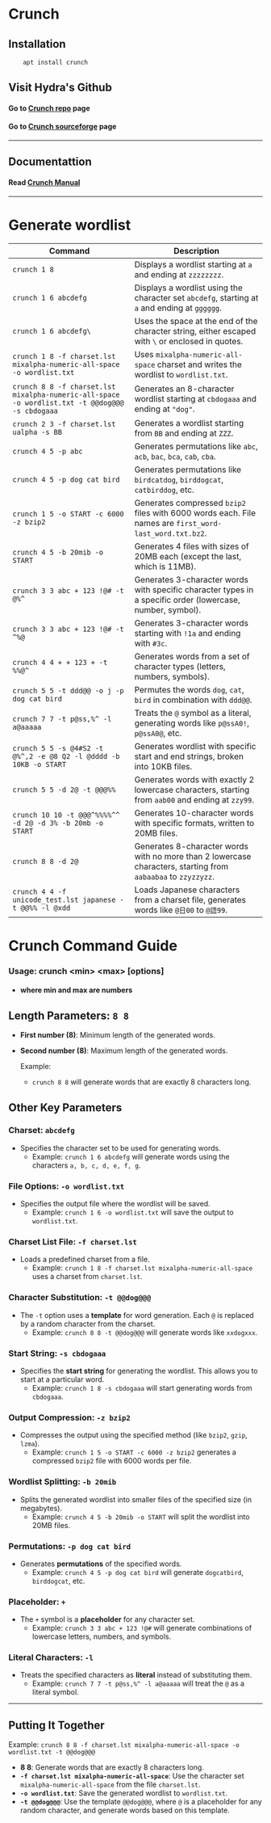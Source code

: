 # Crunch
## Installation

```bash
    apt install crunch
```
## Visit Hydra's Github
#### Go to [Crunch repo](https://salsa.debian.org/debian/crunch) page
#### Go to [Crunch sourceforge](https://sourceforge.net/projects/crunch-wordlist/) page

---
## Documentattion
#### Read [Crunch Manual](../manual/crunch.txt)
---
# Generate wordlist 
| Command                                                                 | Description                                                                                                      |
|-------------------------------------------------------------------------|------------------------------------------------------------------------------------------------------------------|
| `crunch 1 8`                                                            | Displays a wordlist starting at `a` and ending at `zzzzzzzz`.                                                     |
| `crunch 1 6 abcdefg`                                                     | Displays a wordlist using the character set `abcdefg`, starting at `a` and ending at `gggggg`.                   |
| `crunch 1 6 abcdefg\`                                                   | Uses the space at the end of the character string, either escaped with `\` or enclosed in quotes.                 |
| `crunch 1 8 -f charset.lst mixalpha-numeric-all-space -o wordlist.txt`  | Uses `mixalpha-numeric-all-space` charset and writes the wordlist to `wordlist.txt`.                             |
| `crunch 8 8 -f charset.lst mixalpha-numeric-all-space -o wordlist.txt -t @@dog@@@ -s cbdogaaa` | Generates an 8-character wordlist starting at `cbdogaaa` and ending at `"dog"`.                                   |
| `crunch 2 3 -f charset.lst ualpha -s BB`                                 | Generates a wordlist starting from `BB` and ending at `ZZZ`.                                                      |
| `crunch 4 5 -p abc`                                                     | Generates permutations like `abc`, `acb`, `bac`, `bca`, `cab`, `cba`.                                           |
| `crunch 4 5 -p dog cat bird`                                             | Generates permutations like `birdcatdog`, `birddogcat`, `catbirddog`, etc.                                       |
| `crunch 1 5 -o START -c 6000 -z bzip2`                                  | Generates compressed `bzip2` files with 6000 words each. File names are `first_word-last_word.txt.bz2`.           |
| `crunch 4 5 -b 20mib -o START`                                          | Generates 4 files with sizes of 20MB each (except the last, which is 11MB).                                      |
| `crunch 3 3 abc + 123 !@# -t @%^`                                       | Generates 3-character words with specific character types in a specific order (lowercase, number, symbol).      |
| `crunch 3 3 abc + 123 !@# -t ^%@`                                       | Generates 3-character words starting with `!1a` and ending with `#3c`.                                           |
| `crunch 4 4 + + 123 + -t %%@^`                                          | Generates words from a set of character types (letters, numbers, symbols).                                      |
| `crunch 5 5 -t ddd@@ -o j -p dog cat bird`                              | Permutes the words `dog`, `cat`, `bird` in combination with `ddd@@`.                                             |
| `crunch 7 7 -t p@ss,%^ -l a@aaaaa`                                      | Treats the `@` symbol as a literal, generating words like `p@ssA0!`, `p@ssA0@`, etc.                            |
| `crunch 5 5 -s @4#S2 -t @%^,2 -e @8 Q2 -l @dddd -b 10KB -o START`       | Generates wordlist with specific start and end strings, broken into 10KB files.                                  |
| `crunch 5 5 -d 2@ -t @@@%%`                                             | Generates words with exactly 2 lowercase characters, starting from `aab00` and ending at `zzy99`.                |
| `crunch 10 10 -t @@@^%%%%^^ -d 2@ -d 3% -b 20mb -o START`              | Generates 10-character words with specific formats, written to 20MB files.                                       |
| `crunch 8 8 -d 2@`                                                      | Generates 8-character words with no more than 2 lowercase characters, starting from `aabaabaa` to `zzyzzyzz`.   |
| `crunch 4 4 -f unicode_test.lst japanese -t @@%% -l @xdd`               | Loads Japanese characters from a charset file, generates words like `@日00` to `@語99`.                           |

# Crunch Command Guide

### Usage: crunch \<min\> \<max\> [options]  
- #### where min and max are numbers


## Length Parameters: `8 8`
- **First number (8)**: Minimum length of the generated words.
- **Second number (8)**: Maximum length of the generated words.

  Example: 
  - `crunch 8 8` will generate words that are exactly 8 characters long.

## Other Key Parameters

### Charset: `abcdefg`
- Specifies the character set to be used for generating words.
  - Example: `crunch 1 6 abcdefg` will generate words using the characters `a, b, c, d, e, f, g`.

### File Options: `-o wordlist.txt`
- Specifies the output file where the wordlist will be saved.
  - Example: `crunch 1 6 -o wordlist.txt` will save the output to `wordlist.txt`.

### Charset List File: `-f charset.lst`
- Loads a predefined charset from a file. 
  - Example: `crunch 1 8 -f charset.lst mixalpha-numeric-all-space` uses a charset from `charset.lst`.

### Character Substitution: `-t @@dog@@@`
- The `-t` option uses a **template** for word generation. Each `@` is replaced by a random character from the charset.
  - Example: `crunch 8 8 -t @@dog@@@` will generate words like `xxdogxxx`.

### Start String: `-s cbdogaaa`
- Specifies the **start string** for generating the wordlist. This allows you to start at a particular word.
  - Example: `crunch 1 8 -s cbdogaaa` will start generating words from `cbdogaaa`.

### Output Compression: `-z bzip2`
- Compresses the output using the specified method (like `bzip2`, `gzip`, `lzma`).
  - Example: `crunch 1 5 -o START -c 6000 -z bzip2` generates a compressed `bzip2` file with 6000 words per file.

### Wordlist Splitting: `-b 20mib`
- Splits the generated wordlist into smaller files of the specified size (in megabytes).
  - Example: `crunch 4 5 -b 20mib -o START` will split the wordlist into 20MB files.

### Permutations: `-p dog cat bird`
- Generates **permutations** of the specified words.
  - Example: `crunch 4 5 -p dog cat bird` will generate `dogcatbird`, `birddogcat`, etc.

### Placeholder: `+`
- The `+` symbol is a **placeholder** for any character set.
  - Example: `crunch 3 3 abc + 123 !@#` will generate combinations of lowercase letters, numbers, and symbols.

### Literal Characters: `-l`
- Treats the specified characters as **literal** instead of substituting them.
  - Example: `crunch 7 7 -t p@ss,%^ -l a@aaaaa` will treat the `@` as a literal symbol.

---

## Putting It Together

Example: `crunch 8 8 -f charset.lst mixalpha-numeric-all-space -o wordlist.txt -t @@dog@@@`
- **8 8**: Generate words that are exactly 8 characters long.
- **`-f charset.lst mixalpha-numeric-all-space`**: Use the character set `mixalpha-numeric-all-space` from the file `charset.lst`.
- **`-o wordlist.txt`**: Save the generated wordlist to `wordlist.txt`.
- **`-t @@dog@@@`**: Use the template `@@dog@@@`, where `@` is a placeholder for any random character, and generate words based on this template.
